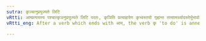 ```yaml
---
sutra: कृञ्चानुप्रयुज्यते लिटि
vRtti: आम्प्रत्ययस्य पश्चात्कृञनुप्रयुज्यते लिटि परतः, कृञिति प्रत्याहारेण कृभ्वस्तयो गृह्यन्त तत्सामर्थ्यादस्तेर्भूभावो न भवति ॥
vRtti_eng: After a verb which ends with आम्, the verb कृ 'to do' is annexed, when लिट् follows.

---
```

